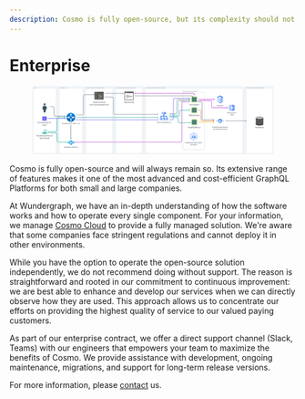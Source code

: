 ```yaml
---
description: Cosmo is fully open-source, but its complexity should not be underestimated.
---
```


# Enterprise

<figure><img src=".gitbook/assets/image (101).png" alt=""><figcaption></figcaption></figure>

Cosmo is fully open-source and will always remain so. Its extensive range of features makes it one of the most advanced and cost-efficient GraphQL Platforms for both small and large companies.

At Wundergraph, we have an in-depth understanding of how the software works and how to operate every single component. For your information, we manage [Cosmo Cloud](https://cosmo.wundergraph.com/) to provide a fully managed solution. We're aware that some companies face stringent regulations and cannot deploy it in other environments.

While you have the option to operate the open-source solution independently, we do not recommend doing without support. The reason is straightforward and rooted in our commitment to continuous improvement: we are best able to enhance and develop our services when we can directly observe how they are used. This approach allows us to concentrate our efforts on providing the highest quality of service to our valued paying customers.

As part of our enterprise contract, we offer a direct support channel (Slack, Teams) with our engineers that empowers your team to maximize the benefits of Cosmo. We provide assistance with development, ongoing maintenance, migrations, and support for long-term release versions.&#x20;

For more information, please [contact](https://wundergraph.com/contact/sales) us.
